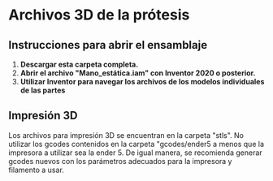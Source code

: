 # Archivos 3D de la prótesis

## Instrucciones para abrir el ensamblaje

1. **Descargar esta carpeta completa.**
2. **Abrir el archivo "Mano_estática.iam" con Inventor 2020 o posterior.**
3. **Utilizar Inventor para navegar los archivos de los modelos individuales de las partes**

## Impresión 3D
Los archivos para impresión 3D se encuentran en la carpeta "stls". No utilizar los gcodes contenidos en la carpeta "gcodes/ender5 a menos que la impresora a utilizar sea la ender 5. De igual manera, se recomienda generar gcodes nuevos con los parámetros adecuados para la impresora y filamento a usar.


